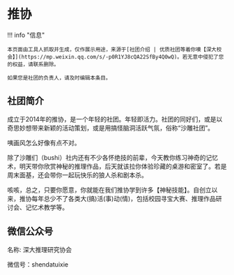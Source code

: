 # 推协

!!! info "信息"

    本页面由工具人抓取并生成，仅作展示用途，来源于[社团介绍 | 优质社团等着你噢【深大校会】](https://mp.weixin.qq.com/s/-p0R1YJ8cQA22SfBy4Q0wQ)。若无意中侵犯了您的权益，请联系删除。
    
    如果您是社团的负责人，请及时编辑本条目。
    
## 社团简介
成立于2014年的推协，是一个年轻的社团。年轻即活力。社团的同好们，或是以奇思妙想带来新颖的活动策划，或是用搞怪脑洞活跃气氛，俗称“沙雕社团”。

咦画风怎么好像有点不对。

除了沙雕们（bushi）社内还有不少各怀绝技的前辈，今天教你练习神奇的记忆术，明天带你欣赏神秘的推理作品，后天就该拉你体验珍藏的桌游和密室了。若是周末面基，还会带你一起玩快乐的狼人杀和剧本杀。

咳咳，总之，只要你愿意，你就能在我们推协学到许多【神秘技能】。自创立以来，推协每年总少不了各类大(搞)活(事)动(情)，包括校园寻宝大赛、推理作品研讨会、记忆术教学等。

## 微信公众号
名称: 深大推理研究协会

微信号：shendatuixie
